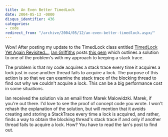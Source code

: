 ```yaml
---
title: An Even Better TimedLock
date: 2004-05-13 -0800
disqus_identifier: 436
categories:
- code
redirect_from: "/archive/2004/05/12/an-even-better-timedlock.aspx/"
---
```


Wow! After posting my update to the TimedLock class entitled [TimedLock
Yet Again
Revisited...](/archive/2004/05/12/timedlock_yet_again_revisited.aspx),
[Ian Griffiths](http://www.interact-sw.co.uk/iangblog/) posts [this
gem](http://www.interact-sw.co.uk/iangblog/2004/05/12/timedlockstacktrace)
which outlines a solution to one of the problem's with my approach to
keeping a stack trace.

The problem is that my code acquires a stack trace every time it
acquires a lock just in case another thread fails to acquire a lock. The
purpose of this action is so that we can examine the stack trace of the
blocking thread to find out why we couldn't acquire a lock. This can be
a big performance cost in some situations.

Ian received the solution via an email from Marek Malowidzki. Marek, if
you're out there. I'd love to see the proof of concept code you wrote. I
won't rehash the explanation of the solution, but will mention that it
avoids creating and storing a StackTrace every time a lock is acquired,
and rather, finds a way to obtain the blocking thread's stack trace if
and only if another thread fails to acquire a lock. How? You have to
read the Ian's post to find out.

